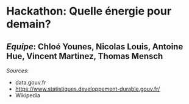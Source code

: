 # Hackathon: Quelle énergie pour demain?
## *Equipe*: Chloé Younes, Nicolas Louis, Antoine Hue, Vincent Martinez, Thomas Mensch

*Sources*:
 - data.gouv.fr
 - https://www.statistiques.developpement-durable.gouv.fr/
 - Wikipedia
